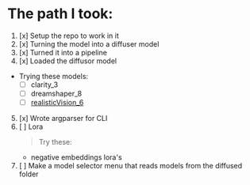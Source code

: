 # The path I took:

1. [x] Setup the repo to work in it
2. [x] Turning the model into a diffuser model
3. [x] Turned it into a pipeline
4. [x] Loaded the diffusor model
 - Trying these models:
    - [ ] clarity_3
    - [ ] dreamshaper_8
    - [ ] [realisticVision_6](https://huggingface.co/SG161222/Realistic_Vision_V6.0_B1_noVAE)
5. [x] Wrote argparser for CLI
6. [ ] Lora
    > Try these:
    - negative embeddings lora's
7. [ ] Make a model selector menu that reads models from the diffused folder